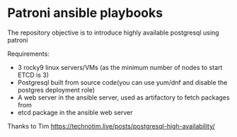 # Patroni ansible playbooks

The repository objective is to introduce highly available postgresql using patroni

Requirements:
- 3 rocky9 linux servers/VMs (as the minimum number of nodes to start ETCD is 3)
- Postgresql built from source code(you can use yum/dnf and disable the postgres deployment role)
- A web server in the ansible server, used as artifactory to fetch packages from
- etcd package in the ansible web server

Thanks to Tim https://technotim.live/posts/postgresql-high-availability/
